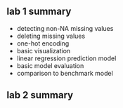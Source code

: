 ## lab 1 summary
 - detecting non-NA missing values
 - deleting missing values
 - one-hot encoding
 - basic visualization
 - linear regression prediction model
 - basic model evaluation
 - comparison to benchmark model
## lab 2 summary
